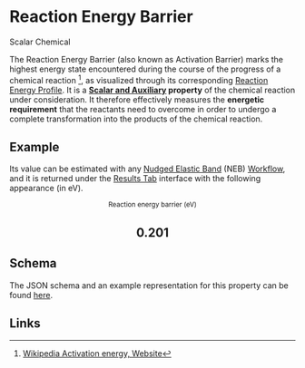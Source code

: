 # Reaction Energy Barrier

<span class="btn badge b-success border-50">Scalar</span> <span class="btn badge b-info border-50">Chemical</span>

The Reaction Energy Barrier (also known as Activation Barrier) marks the highest energy state encountered during the course of the progress of a chemical reaction [^1], as visualized through its corresponding [Reaction Energy Profile](../non-scalar/reaction-energy-profile.md). It is a **[Scalar and Auxiliary](../../properties/classification/general.md) property** of the chemical reaction under consideration. It therefore effectively measures the **energetic requirement** that the reactants need to overcome in order to undergo a complete transformation into the products of the chemical reaction.

## Example

Its value can be estimated with any [Nudged Elastic Band](../../tutorials/dft/chemical/neb.md) (NEB) [Workflow](../../workflows/overview.md), and it is returned under the [Results Tab](../../jobs/ui/results-tab.md) interface with the following appearance (in eV).

<div class="clearfix">
    <center>
        <div class="chart"><i class="zmdi zmdi-battery-flash zmdi-hc-3x"></i></div>
        <div class="count">
        	<small>Reaction energy barrier (eV)</small>
            <h2>0.201</h2>
        </div>
     </center>
</div>

## Schema 

The JSON schema and an example representation for this property can be found [here](../../properties/data/list.md#reaction-energy-barrier).

## Links

[^1]: [Wikipedia Activation energy, Website](https://en.wikipedia.org/wiki/Activation_energy)
